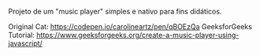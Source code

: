 Projeto de um "music player" simples e nativo para fins didáticos.

Original Cat: https://codepen.io/carolineartz/pen/qBOEzQa
GeeksforGeeks Tutorial: https://www.geeksforgeeks.org/create-a-music-player-using-javascript/